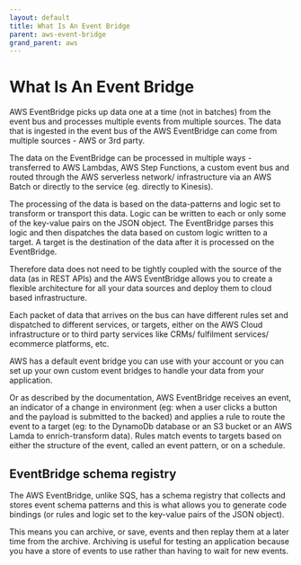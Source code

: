 ```yaml
---
layout: default
title: What Is An Event Bridge
parent: aws-event-bridge
grand_parent: aws
---
```


# What Is An Event Bridge

AWS EventBridge picks up data one at a time (not in batches) from the event bus and processes multiple events from multiple sources. The data that is ingested in the event bus of the AWS EventBridge can come from multiple sources - AWS or 3rd party.

The data on the EventBridge can be processed in multiple ways - transferred to AWS Lambdas, AWS Step Functions, a custom event bus and routed through the AWS serverless network/ infrastructure via an AWS Batch or directly to the service (eg. directly to Kinesis).

The processing of the data is based on the data-patterns and logic set to transform or transport this data. Logic can be written to each or only some of the key-value pairs on the JSON object. The EventBridge parses this logic and then dispatches the data based on custom logic written to a target. A target is the destination of the data after it is processed on the EventBridge.

Therefore data does not need to be tightly coupled with the source of the data (as in REST APIs) and the AWS EventBridge allows you to create a flexible architecture for all your data sources and deploy them to cloud based infrastructure.

Each packet of data that arrives on the bus can have different rules set and dispatched to different services, or targets, either on the AWS Cloud infrastructure or to third party services like CRMs/ fulfilment services/ ecommerce platforms, etc.

AWS has a default event bridge you can use with your account or you can set up your own custom event bridges to handle your data from your application.

Or as described by the documentation, AWS EventBridge receives an event, an indicator of a change in environment (eg: when a user clicks a button and the payload is submitted to the backed) and applies a rule to route the event to a target (eg: to the DynamoDb database or an S3 bucket or an AWS Lamda to enrich-transform data). Rules match events to targets based on either the structure of the event, called an event pattern, or on a schedule.

## EventBridge schema registry

The AWS EventBridge, unlike SQS, has a schema registry that collects and stores event schema patterns and this is what allows you to generate code bindings (or rules and logic set to the key-value pairs of the JSON object).

This means you can archive, or save, events and then replay them at a later time from the archive. Archiving is useful for testing an application because you have a store of events to use rather than having to wait for new events.

